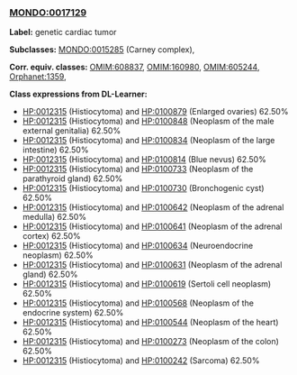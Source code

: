 
### [MONDO:0017129](http://purl.obolibrary.org/obo/MONDO_0017129)
**Label:** genetic cardiac tumor

**Subclasses:** [MONDO:0015285](http://purl.obolibrary.org/obo/MONDO_0015285) (Carney complex), 

**Corr. equiv. classes:** [OMIM:608837](http://purl.obolibrary.org/obo/OMIM_608837), [OMIM:160980](http://purl.obolibrary.org/obo/OMIM_160980), [OMIM:605244](http://purl.obolibrary.org/obo/OMIM_605244), [Orphanet:1359](http://www.orpha.net/ORDO/Orphanet_1359), 

**Class expressions from DL-Learner:**

- [HP:0012315](http://purl.obolibrary.org/obo/HP_0012315) (Histiocytoma) and [HP:0100879](http://purl.obolibrary.org/obo/HP_0100879) (Enlarged ovaries) 62.50%
- [HP:0012315](http://purl.obolibrary.org/obo/HP_0012315) (Histiocytoma) and [HP:0100848](http://purl.obolibrary.org/obo/HP_0100848) (Neoplasm of the male external genitalia) 62.50%
- [HP:0012315](http://purl.obolibrary.org/obo/HP_0012315) (Histiocytoma) and [HP:0100834](http://purl.obolibrary.org/obo/HP_0100834) (Neoplasm of the large intestine) 62.50%
- [HP:0012315](http://purl.obolibrary.org/obo/HP_0012315) (Histiocytoma) and [HP:0100814](http://purl.obolibrary.org/obo/HP_0100814) (Blue nevus) 62.50%
- [HP:0012315](http://purl.obolibrary.org/obo/HP_0012315) (Histiocytoma) and [HP:0100733](http://purl.obolibrary.org/obo/HP_0100733) (Neoplasm of the parathyroid gland) 62.50%
- [HP:0012315](http://purl.obolibrary.org/obo/HP_0012315) (Histiocytoma) and [HP:0100730](http://purl.obolibrary.org/obo/HP_0100730) (Bronchogenic cyst) 62.50%
- [HP:0012315](http://purl.obolibrary.org/obo/HP_0012315) (Histiocytoma) and [HP:0100642](http://purl.obolibrary.org/obo/HP_0100642) (Neoplasm of the adrenal medulla) 62.50%
- [HP:0012315](http://purl.obolibrary.org/obo/HP_0012315) (Histiocytoma) and [HP:0100641](http://purl.obolibrary.org/obo/HP_0100641) (Neoplasm of the adrenal cortex) 62.50%
- [HP:0012315](http://purl.obolibrary.org/obo/HP_0012315) (Histiocytoma) and [HP:0100634](http://purl.obolibrary.org/obo/HP_0100634) (Neuroendocrine neoplasm) 62.50%
- [HP:0012315](http://purl.obolibrary.org/obo/HP_0012315) (Histiocytoma) and [HP:0100631](http://purl.obolibrary.org/obo/HP_0100631) (Neoplasm of the adrenal gland) 62.50%
- [HP:0012315](http://purl.obolibrary.org/obo/HP_0012315) (Histiocytoma) and [HP:0100619](http://purl.obolibrary.org/obo/HP_0100619) (Sertoli cell neoplasm) 62.50%
- [HP:0012315](http://purl.obolibrary.org/obo/HP_0012315) (Histiocytoma) and [HP:0100568](http://purl.obolibrary.org/obo/HP_0100568) (Neoplasm of the endocrine system) 62.50%
- [HP:0012315](http://purl.obolibrary.org/obo/HP_0012315) (Histiocytoma) and [HP:0100544](http://purl.obolibrary.org/obo/HP_0100544) (Neoplasm of the heart) 62.50%
- [HP:0012315](http://purl.obolibrary.org/obo/HP_0012315) (Histiocytoma) and [HP:0100273](http://purl.obolibrary.org/obo/HP_0100273) (Neoplasm of the colon) 62.50%
- [HP:0012315](http://purl.obolibrary.org/obo/HP_0012315) (Histiocytoma) and [HP:0100242](http://purl.obolibrary.org/obo/HP_0100242) (Sarcoma) 62.50%


